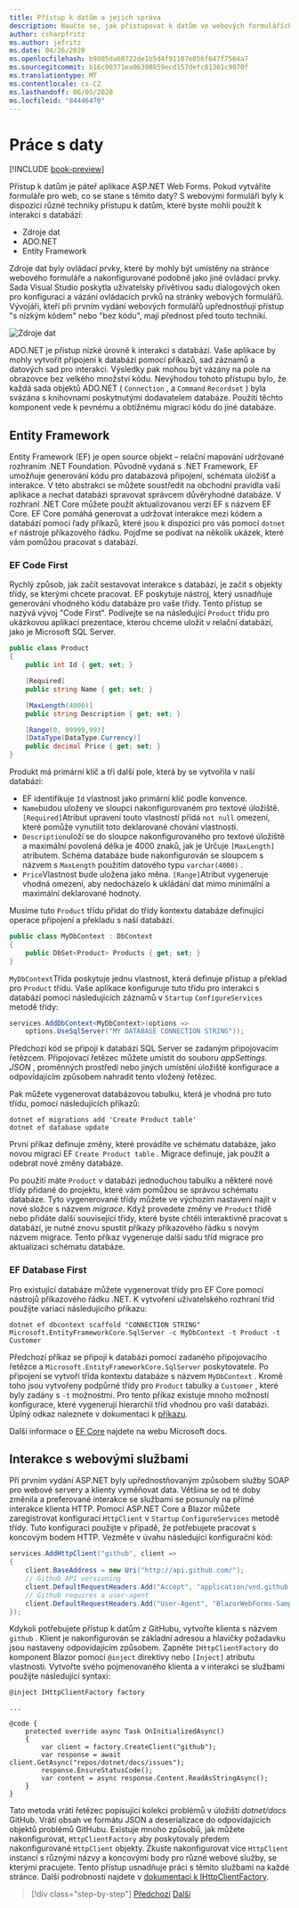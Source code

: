 ```yaml
---
title: Přístup k datům a jejich správa
description: Naučte se, jak přistupovat k datům ve webových formulářích ASP.NET a Blazor a zpracovávat je.
author: csharpfritz
ms.author: jefritz
ms.date: 04/26/2020
ms.openlocfilehash: b9805da60722de1b5d4f91107e856f647f7564a7
ms.sourcegitcommit: b16c00371ea06398859ecd157defc81301c9070f
ms.translationtype: MT
ms.contentlocale: cs-CZ
ms.lasthandoff: 06/05/2020
ms.locfileid: "84446470"
---
```

# <a name="work-with-data"></a>Práce s daty

[!INCLUDE [book-preview](../../../includes/book-preview.md)]

Přístup k datům je páteř aplikace ASP.NET Web Forms. Pokud vytváříte formuláře pro web, co se stane s těmito daty? S webovými formuláři byly k dispozici různé techniky přístupu k datům, které byste mohli použít k interakci s databází:

- Zdroje dat
- ADO.NET
- Entity Framework

Zdroje dat byly ovládací prvky, které by mohly být umístěny na stránce webového formuláře a nakonfigurované podobně jako jiné ovládací prvky. Sada Visual Studio poskytla uživatelsky přívětivou sadu dialogových oken pro konfiguraci a vázání ovládacích prvků na stránky webových formulářů. Vývojáři, kteří při prvním vydání webových formulářů upřednostňují přístup "s nízkým kódem" nebo "bez kódu", mají přednost před touto technikí.

![Zdroje dat](media/data/datasources.png)

ADO.NET je přístup nízké úrovně k interakci s databází. Vaše aplikace by mohly vytvořit připojení k databázi pomocí příkazů, sad záznamů a datových sad pro interakci. Výsledky pak mohou být vázány na pole na obrazovce bez velkého množství kódu. Nevýhodou tohoto přístupu bylo, že každá sada objektů ADO.NET ( `Connection` , a `Command` `Recordset` ) byla svázána s knihovnami poskytnutými dodavatelem databáze. Použití těchto komponent vede k pevnému a obtížnému migraci kódu do jiné databáze.

## <a name="entity-framework"></a>Entity Framework

Entity Framework (EF) je open source objekt – relační mapování udržované rozhraním .NET Foundation. Původně vydaná s .NET Framework, EF umožňuje generování kódu pro databázová připojení, schémata úložišť a interakce. V této abstrakci se můžete soustředit na obchodní pravidla vaší aplikace a nechat databázi spravovat správcem důvěryhodné databáze. V rozhraní .NET Core můžete použít aktualizovanou verzi EF s názvem EF Core. EF Core pomáhá generovat a udržovat interakce mezi kódem a databází pomocí řady příkazů, které jsou k dispozici pro vás pomocí `dotnet ef` nástroje příkazového řádku. Pojďme se podívat na několik ukázek, které vám pomůžou pracovat s databází.

### <a name="ef-code-first"></a>EF Code First

Rychlý způsob, jak začít sestavovat interakce s databází, je začít s objekty třídy, se kterými chcete pracovat. EF poskytuje nástroj, který usnadňuje generování vhodného kódu databáze pro vaše třídy. Tento přístup se nazývá vývoj "Code First". Podívejte se na následující `Product` třídu pro ukázkovou aplikaci prezentace, kterou chceme uložit v relační databázi, jako je Microsoft SQL Server.

```csharp
public class Product
{
    public int Id { get; set; }

    [Required]
    public string Name { get; set; }

    [MaxLength(4000)]
    public string Description { get; set; }

    [Range(0, 99999,99)]
    [DataType(DataType.Currency)]
    public decimal Price { get; set; }
}
```

Produkt má primární klíč a tři další pole, která by se vytvořila v naší databázi:  

- EF identifikuje `Id` vlastnost jako primární klíč podle konvence.
- `Name`budou uloženy ve sloupci nakonfigurovaném pro textové úložiště. `[Required]`Atribut upravení touto vlastností přidá `not null` omezení, které pomůže vynutilit toto deklarované chování vlastnosti.
- `Description`uloží se do sloupce nakonfigurovaného pro textové úložiště a maximální povolená délka je 4000 znaků, jak je Určuje `[MaxLength]` atributem. Schéma databáze bude nakonfigurován se sloupcem s názvem s `MaxLength` použitím datového typu `varchar(4000)` .
- `Price`Vlastnost bude uložena jako měna. `[Range]`Atribut vygeneruje vhodná omezení, aby nedocházelo k ukládání dat mimo minimální a maximální deklarované hodnoty.

Musíme tuto `Product` třídu přidat do třídy kontextu databáze definující operace připojení a překladu s naší databází.

```csharp
public class MyDbContext : DbContext
{
    public DbSet<Product> Products { get; set; }
}
```

`MyDbContext`Třída poskytuje jednu vlastnost, která definuje přístup a překlad pro `Product` třídu.  Vaše aplikace konfiguruje tuto třídu pro interakci s databází pomocí následujících záznamů v `Startup` `ConfigureServices` metodě třídy:

```csharp
services.AddDbContext<MyDbContext>(options =>
    options.UseSqlServer("MY DATABASE CONNECTION STRING"));
```

Předchozí kód se připojí k databázi SQL Server se zadaným připojovacím řetězcem. Připojovací řetězec můžete umístit do souboru *appSettings. JSON* , proměnných prostředí nebo jiných umístění úložiště konfigurace a odpovídajícím způsobem nahradit tento vložený řetězec.

Pak můžete vygenerovat databázovou tabulku, která je vhodná pro tuto třídu, pomocí následujících příkazů:

```dotnetcli
dotnet ef migrations add 'Create Product table'
dotnet ef database update
```

První příkaz definuje změny, které provádíte ve schématu databáze, jako novou migraci EF `Create Product table` .  Migrace definuje, jak použít a odebrat nové změny databáze.

Po použití máte `Product` v databázi jednoduchou tabulku a některé nové třídy přidané do projektu, které vám pomůžou se správou schématu databáze.  Tyto vygenerované třídy můžete ve výchozím nastavení najít v nové složce s názvem *migrace*.  Když provedete změny ve `Product` třídě nebo přidáte další související třídy, které byste chtěli interaktivně pracovat s databází, je nutné znovu spustit příkazy příkazového řádku s novým názvem migrace.  Tento příkaz vygeneruje další sadu tříd migrace pro aktualizaci schématu databáze.

### <a name="ef-database-first"></a>EF Database First

Pro existující databáze můžete vygenerovat třídy pro EF Core pomocí nástrojů příkazového řádku .NET. K vytvoření uživatelského rozhraní tříd použijte variaci následujícího příkazu:

```dotnetcli
dotnet ef dbcontext scaffold "CONNECTION STRING" Microsoft.EntityFrameworkCore.SqlServer -c MyDbContext -t Product -t Customer
```

Předchozí příkaz se připojí k databázi pomocí zadaného připojovacího řetězce a `Microsoft.EntityFrameworkCore.SqlServer` poskytovatele. Po připojení se vytvoří třída kontextu databáze s názvem `MyDbContext` . Kromě toho jsou vytvořeny podpůrné třídy pro `Product` tabulky a `Customer` , které byly zadány s `-t` možnostmi. Pro tento příkaz existuje mnoho možností konfigurace, které vygenerují hierarchii tříd vhodnou pro vaši databázi. Úplný odkaz naleznete v dokumentaci k [příkazu](/ef/core/miscellaneous/cli/dotnet#dotnet-ef-dbcontext-scaffold).

Další informace o [EF Core](/ef/core/) najdete na webu Microsoft docs.

## <a name="interact-with-web-services"></a>Interakce s webovými službami

Při prvním vydání ASP.NET byly upřednostňovaným způsobem služby SOAP pro webové servery a klienty vyměňovat data. Většina se od té doby změnila a preferované interakce se službami se posunuly na přímé interakce klienta HTTP. Pomocí ASP.NET Core a Blazor můžete zaregistrovat konfiguraci `HttpClient` v `Startup` `ConfigureServices` metodě třídy. Tuto konfiguraci použijte v případě, že potřebujete pracovat s koncovým bodem HTTP. Vezměte v úvahu následující konfigurační kód:

```csharp
services.AddHttpClient("github", client =>
{
    client.BaseAddress = new Uri("http://api.github.com/");
    // Github API versioning
    client.DefaultRequestHeaders.Add("Accept", "application/vnd.github.v3+json");
    // Github requires a user-agent
    client.DefaultRequestHeaders.Add("User-Agent", "BlazorWebForms-Sample");
});
```

Kdykoli potřebujete přístup k datům z GitHubu, vytvořte klienta s názvem `github` . Klient je nakonfigurován se základní adresou a hlavičky požadavku jsou nastaveny odpovídajícím způsobem. Zapněte `IHttpClientFactory` do komponent Blazor pomocí `@inject` direktivy nebo `[Inject]` atributu vlastnosti. Vytvořte svého pojmenovaného klienta a v interakci se službami použijte následující syntaxi:

```razor
@inject IHttpClientFactory factory

...

@code {
    protected override async Task OnInitializedAsync()
    {
        var client = factory.CreateClient("github");
        var response = await client.GetAsync("repos/dotnet/docs/issues");
        response.EnsureStatusCode();
        var content = async response.Content.ReadAsStringAsync();
    }
}
```

Tato metoda vrátí řetězec popisující kolekci problémů v úložišti *dotnet/docs* GitHub. Vrátí obsah ve formátu JSON a deserializace do odpovídajících objektů problémů GitHubu. Existuje mnoho způsobů, jak můžete nakonfigurovat, `HttpClientFactory` aby poskytovaly předem nakonfigurované `HttpClient` objekty. Zkuste nakonfigurovat více `HttpClient` instancí s různými názvy a koncovými body pro různé webové služby, se kterými pracujete. Tento přístup usnadňuje práci s těmito službami na každé stránce. Další podrobnosti najdete v [dokumentaci k IHttpClientFactory](/aspnet/core/fundamentals/http-requests).

>[!div class="step-by-step"]
>[Předchozí](forms-validation.md) 
> [Další](middleware.md)
